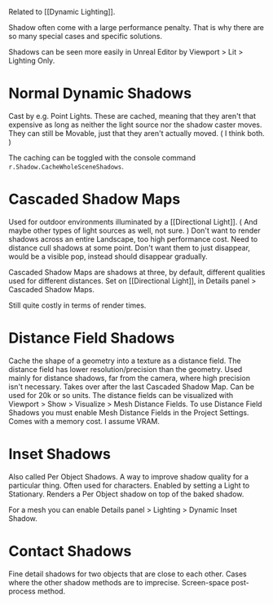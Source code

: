 Related to [[Dynamic Lighting]].

Shadow often come with a large performance penalty.
That is why there are so many special cases and specific solutions.

Shadows can be seen more easily in Unreal Editor by Viewport > Lit > Lighting Only.

# Normal Dynamic Shadows
Cast by e.g. Point Lights.
These are cached, meaning that they aren't that expensive as long as neither the light source nor the shadow caster moves.
They can still be Movable, just that they aren't actually moved.
(
I think both.
)

The caching can be toggled with the console command `r.Shadow.CacheWholeSceneShadows`.

# Cascaded Shadow Maps
Used for outdoor environments illuminated by a [[Directional Light]].
(
And maybe other types of light sources as well, not sure.
)
Don't want to render shadows across an entire Landscape, too high performance cost.
Need to distance cull shadows at some point.
Don't want them to just disappear, would be a visible pop, instead should disappear gradually.

Cascaded Shadow Maps are shadows at three, by default, different qualities used for different distances.
Set on [[Directional Light]], in Details panel > Cascaded Shadow Maps.

Still quite costly in terms of render times.

# Distance Field Shadows
Cache the shape of a geometry into a texture as a distance field.
The distance field has lower resolution/precision than the geometry.
Used mainly for distance shadows, far from the camera, where high precision isn't necessary.
Takes over after the last Cascaded Shadow Map.
Can be used for 20k or so units.
The distance fields can be visualized with Viewport > Show > Visualize > Mesh Distance Fields.
To use Distance Field Shadows you must enable Mesh Distance Fields in the Project Settings.
Comes with a memory cost. I assume VRAM.

# Inset Shadows
Also called Per Object Shadows.
A way to improve shadow quality for a particular thing.
Often used for characters.
Enabled by setting a Light to Stationary.
Renders a Per Object shadow on top of the baked shadow.

For a mesh you can enable Details panel > Lighting > Dynamic Inset Shadow.

# Contact Shadows
Fine detail shadows for two objects that are close to each other.
Cases where the other shadow methods are to imprecise.
Screen-space post-process method.
